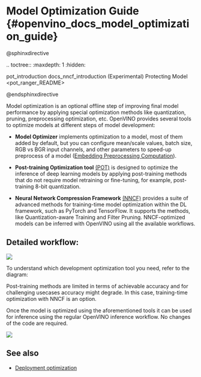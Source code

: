  # Model Optimization Guide {#openvino_docs_model_optimization_guide}

@sphinxdirective

.. toctree::
   :maxdepth: 1
   :hidden:
   
   pot_introduction
   docs_nncf_introduction
   (Experimental) Protecting Model <pot_ranger_README>

@endsphinxdirective

 Model optimization is an optional offline step of improving final model performance by applying special optimization methods like quantization, pruning, preprocessing optimization, etc. OpenVINO provides several tools to optimize models at different steps of model development:

- **Model Optimizer** implements optimization to a model, most of them added by default, but you can configure mean/scale values, batch size, RGB vs BGR input channels, and other parameters to speed-up preprocess of a model ([Embedding Preprocessing Computation](../MO_DG/prepare_model/Additional_Optimizations.md)).

- **Post-training Optimization tool** [(POT)](../../tools/pot/docs/Introduction.md) is designed to optimize the inference of deep learning models by applying post-training methods that do not require model retraining or fine-tuning, for example, post-training 8-bit quantization. 

- **Neural Network Compression Framework** [(NNCF)](./nncf_introduction.md) provides a suite of advanced methods for training-time model optimization within the DL framework, such as PyTorch and TensorFlow. It supports the methods, like Quantization-aware Training and Filter Pruning. NNCF-optimized models can be inferred with OpenVINO using all the available workflows.


## Detailed workflow: 

![](../img/DEVELOPMENT_FLOW_V3_crunch.svg)

To understand which development optimization tool you need, refer to the diagram: 

Post-training methods are limited in terms of achievable accuracy and for challenging usecases accuracy might degrade. In this case, training-time optimization with NNCF is an option.

Once the model is optimized using the aforementioned tools it can be used for inference using the regular OpenVINO inference workflow. No changes of the code are required.

![](../img/WHAT_TO_USE.svg)

## See also
- [Deployment optimization](./dldt_deployment_optimization_guide.md)